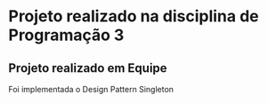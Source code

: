 # Projeto realizado na disciplina de Programação 3
## Projeto realizado em Equipe
Foi implementada o Design Pattern Singleton
